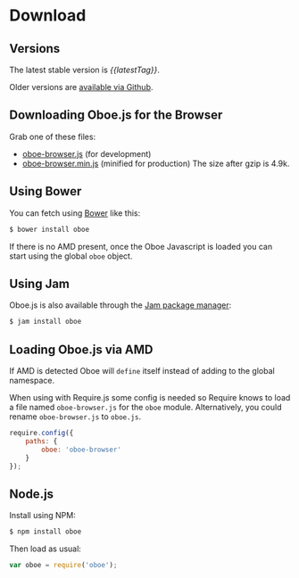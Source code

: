 Download
========

Versions
--------

The latest stable version is *{{latestTag}}*.

Older versions are [available via Github]({{repo}}/releases).

Downloading Oboe.js for the Browser
-----------------------------------

Grab one of these files:
 
 * [oboe-browser.js]({{releasedJs}}/oboe-browser.js) (for development) 
 * [oboe-browser.min.js]({{releasedJs}}/oboe-browser.min.js) (minified for production) The size after gzip is 4.9k.
 
Using Bower
-----------

You can fetch using [Bower](http://bower.io/) like this:

``` bash
$ bower install oboe
```

If there is no AMD present, once the Oboe Javascript is loaded you can start using the global `oboe` object.

Using Jam
---------

Oboe.js is also available through the [Jam package manager](http://jamjs.org/):

``` bash
$ jam install oboe
```

Loading Oboe.js via AMD
-----------------------

If AMD is detected Oboe will `define` itself instead of adding to the 
global namespace.

When using with Require.js some config is needed so Require knows to load a file
named `oboe-browser.js` for the `oboe` module. Alternatively, you could rename
`oboe-browser.js` to `oboe.js`.

``` javascript
require.config({
    paths: {
        oboe: 'oboe-browser'
    }
});
```

Node.js
-------

Install using NPM:

``` bash
$ npm install oboe
```

Then load as usual:

``` javascript
var oboe = require('oboe');
```
